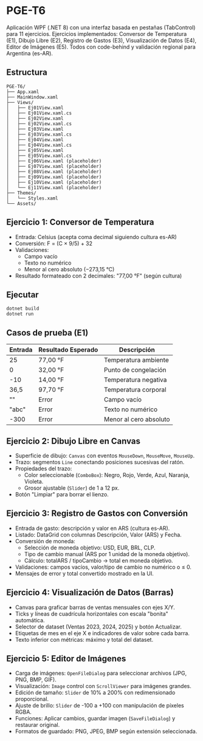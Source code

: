 # PGE-T6

Aplicación WPF (.NET 8) con una interfaz basada en pestañas (TabControl) para 11 ejercicios. Ejercicios implementados: Conversor de Temperatura (E1), Dibujo Libre (E2), Registro de Gastos (E3), Visualización de Datos (E4), Editor de Imágenes (E5). Todos con code-behind y validación regional para Argentina (es-AR).

## Estructura

```
PGE-T6/
├── App.xaml
├── MainWindow.xaml
├── Views/
│   ├── Ej01View.xaml
│   ├── Ej01View.xaml.cs
│   ├── Ej02View.xaml
│   ├── Ej02View.xaml.cs
│   ├── Ej03View.xaml
│   ├── Ej03View.xaml.cs
│   ├── Ej04View.xaml
│   ├── Ej04View.xaml.cs
│   ├── Ej05View.xaml
│   ├── Ej05View.xaml.cs
│   ├── Ej06View.xaml (placeholder)
│   ├── Ej07View.xaml (placeholder)
│   ├── Ej08View.xaml (placeholder)
│   ├── Ej09View.xaml (placeholder)
│   ├── Ej10View.xaml (placeholder)
│   └── Ej11View.xaml (placeholder)
├── Themes/
│   └── Styles.xaml
└── Assets/
```

## Ejercicio 1: Conversor de Temperatura

- Entrada: Celsius (acepta coma decimal siguiendo cultura es-AR)
- Conversión: F = (C × 9/5) + 32
- Validaciones:
  - Campo vacío
  - Texto no numérico
  - Menor al cero absoluto (−273,15 °C)
- Resultado formateado con 2 decimales: "77,00 °F" (según cultura)

## Ejecutar

```
dotnet build
dotnet run
```

## Casos de prueba (E1)

| Entrada | Resultado Esperado | Descripción |
|---|---|---|
| 25 | 77,00 °F | Temperatura ambiente |
| 0 | 32,00 °F | Punto de congelación |
| -10 | 14,00 °F | Temperatura negativa |
| 36,5 | 97,70 °F | Temperatura corporal |
| "" | Error | Campo vacío |
| "abc" | Error | Texto no numérico |
| -300 | Error | Menor al cero absoluto |

## Ejercicio 2: Dibujo Libre en Canvas

- Superficie de dibujo: `Canvas` con eventos `MouseDown`, `MouseMove`, `MouseUp`.
- Trazo: segmentos `Line` conectando posiciones sucesivas del ratón.
- Propiedades del trazo:
  - Color seleccionable (`ComboBox`): Negro, Rojo, Verde, Azul, Naranja, Violeta.
  - Grosor ajustable (`Slider`) de 1 a 12 px.
- Botón "Limpiar" para borrar el lienzo.

## Ejercicio 3: Registro de Gastos con Conversión

- Entrada de gasto: descripción y valor en ARS (cultura es-AR).
- Listado: DataGrid con columnas Descripción, Valor (ARS) y Fecha.
- Conversión de moneda:
  - Selección de moneda objetivo: USD, EUR, BRL, CLP.
  - Tipo de cambio manual (ARS por 1 unidad de la moneda objetivo).
  - Cálculo: totalARS / tipoCambio → total en moneda objetivo.
- Validaciones: campos vacíos, valor/tipo de cambio no numérico o ≤ 0.
- Mensajes de error y total convertido mostrado en la UI.

## Ejercicio 4: Visualización de Datos (Barras)

- Canvas para graficar barras de ventas mensuales con ejes X/Y.
- Ticks y líneas de cuadrícula horizontales con escala "bonita" automática.
- Selector de dataset (Ventas 2023, 2024, 2025) y botón Actualizar.
- Etiquetas de mes en el eje X e indicadores de valor sobre cada barra.
- Texto inferior con métricas: máximo y total del dataset.

## Ejercicio 5: Editor de Imágenes

- Carga de imágenes: `OpenFileDialog` para seleccionar archivos (JPG, PNG, BMP, GIF).
- Visualización: `Image` control con `ScrollViewer` para imágenes grandes.
- Edición de tamaño: `Slider` de 10% a 200% con redimensionado proporcional.
- Ajuste de brillo: `Slider` de -100 a +100 con manipulación de píxeles RGBA.
- Funciones: Aplicar cambios, guardar imagen (`SaveFileDialog`) y restaurar original.
- Formatos de guardado: PNG, JPEG, BMP según extensión seleccionada.

